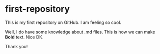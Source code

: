 # first-repository
This is my first repository on GitHub. I am feeling so cool.

Well, I do have some knowledge about .md files. This is how we can make **Bold** text. Nice DK.

Thank you!
